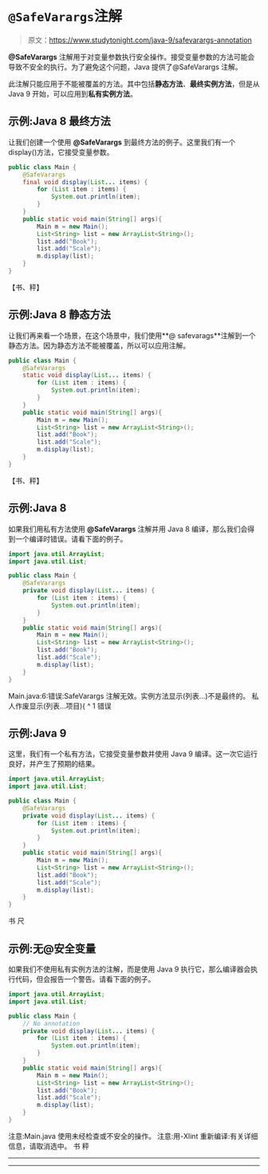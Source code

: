 # `@SafeVarargs`注解

> 原文：<https://www.studytonight.com/java-9/safevarargs-annotation>

**@SafeVarargs** 注解用于对变量参数执行安全操作。接受变量参数的方法可能会导致不安全的执行。为了避免这个问题，Java 提供了@SafeVarargs 注解。

此注解只能应用于不能被覆盖的方法。其中包括**静态方法**、**最终实例方法**，但是从 Java 9 开始，可以应用到**私有实例方法**。

## 示例:Java 8 最终方法

让我们创建一个使用 **@SafeVarargs** 到最终方法的例子。这里我们有一个 display()方法，它接受变量参数。

```java
public class Main { 
	@SafeVarargs
	final void display(List... items) {
		for (List item : items) {  
			System.out.println(item);  
		}  
	}
	public static void main(String[] args){
		Main m = new Main();  
		List<String> list = new ArrayList<String>();  
		list.add("Book");  
		list.add("Scale");  
		m.display(list);  
	}
}
```

【书、秤】

## 示例:Java 8 静态方法

让我们再来看一个场景，在这个场景中，我们使用**@ safevarags**注解到一个静态方法。因为静态方法不能被覆盖，所以可以应用注解。

```java
public class Main { 
	@SafeVarargs
	static void display(List... items) {
		for (List item : items) {  
			System.out.println(item);  
		}  
	}
	public static void main(String[] args){
		Main m = new Main();  
		List<String> list = new ArrayList<String>();  
		list.add("Book");  
		list.add("Scale");  
		m.display(list);  
	}
}
```

【书、秤】

## 示例:Java 8

如果我们用私有方法使用 **@SafeVarargs** 注解并用 Java 8 编译，那么我们会得到一个编译时错误。请看下面的例子。

```java
import java.util.ArrayList;
import java.util.List;

public class Main { 
	@SafeVarargs
	private void display(List... items) {
		for (List item : items) {  
			System.out.println(item);  
		}  
	}
	public static void main(String[] args){
		Main m = new Main();  
		List<String> list = new ArrayList<String>();  
		list.add("Book");  
		list.add("Scale");  
		m.display(list);  
	}
}
```

Main.java:6:错误:SafeVarargs 注解无效。实例方法显示(列表...)不是最终的。
私人作废显示(列表...项目){
^
1 错误

## 示例:Java 9

这里，我们有一个私有方法，它接受变量参数并使用 Java 9 编译。这一次它运行良好，并产生了预期的结果。

```java
import java.util.ArrayList;
import java.util.List;

public class Main { 
	@SafeVarargs
	private void display(List... items) {
		for (List item : items) {  
			System.out.println(item);  
		}  
	}
	public static void main(String[] args){
		Main m = new Main();  
		List<String> list = new ArrayList<String>();  
		list.add("Book");  
		list.add("Scale");  
		m.display(list);  
	}
}
```

书
尺

## 示例:无@安全变量

如果我们不使用私有实例方法的注解，而是使用 Java 9 执行它，那么编译器会执行代码，但会报告一个警告。请看下面的例子。

```java
import java.util.ArrayList;
import java.util.List;

public class Main { 
	// No annotation
	private void display(List... items) {
		for (List item : items) {  
			System.out.println(item);  
		}  
	}
	public static void main(String[] args){
		Main m = new Main();  
		List<String> list = new ArrayList<String>();  
		list.add("Book");  
		list.add("Scale");  
		m.display(list);  
	}
}
```

注意:Main.java 使用未经检查或不安全的操作。
注意:用-Xlint 重新编译:有关详细信息，请取消选中。
书
秤

* * *

* * *